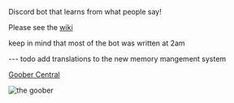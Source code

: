 Discord bot that learns from what people say!

Please see the [wiki](https://wiki.goober.whatdidyouexpect.eu)

keep in mind that most of the bot was written at 2am 

--- todo
add translations to the new memory mangement system


[Goober Central](https://github.com/whatdidyouexpect/goober-central)

![the goober](https://goober.whatdidyouexpect.eu/imgs/goobs/goobs.png)
